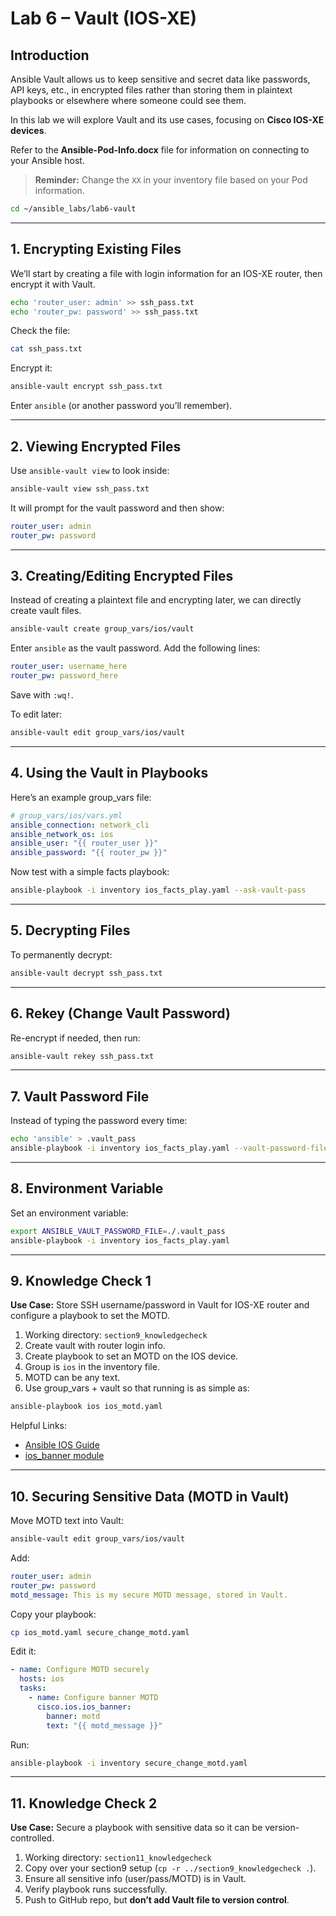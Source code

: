 # Lab 6 – Vault (IOS-XE)

## Introduction

Ansible Vault allows us to keep sensitive and secret data like passwords, API keys, etc., in encrypted files rather than storing them in plaintext playbooks or elsewhere where someone could see them.

In this lab we will explore Vault and its use cases, focusing on **Cisco IOS-XE devices**.

Refer to the **Ansible-Pod-Info.docx** file for information on connecting to your Ansible host.

> **Reminder:** Change the `XX` in your inventory file based on your Pod information.

```bash
cd ~/ansible_labs/lab6-vault
```

---

## 1. Encrypting Existing Files

We’ll start by creating a file with login information for an IOS-XE router, then encrypt it with Vault.

```bash
echo 'router_user: admin' >> ssh_pass.txt
echo 'router_pw: password' >> ssh_pass.txt
```

Check the file:

```bash
cat ssh_pass.txt
```

Encrypt it:

```bash
ansible-vault encrypt ssh_pass.txt
```

Enter `ansible` (or another password you’ll remember).

---

## 2. Viewing Encrypted Files

Use `ansible-vault view` to look inside:

```bash
ansible-vault view ssh_pass.txt
```

It will prompt for the vault password and then show:

```yaml
router_user: admin
router_pw: password
```

---

## 3. Creating/Editing Encrypted Files

Instead of creating a plaintext file and encrypting later, we can directly create vault files.

```bash
ansible-vault create group_vars/ios/vault
```

Enter `ansible` as the vault password. Add the following lines:

```yaml
router_user: username_here
router_pw: password_here
```

Save with `:wq!`.

To edit later:

```bash
ansible-vault edit group_vars/ios/vault
```

---

## 4. Using the Vault in Playbooks

Here’s an example group\_vars file:

```yaml
# group_vars/ios/vars.yml
ansible_connection: network_cli
ansible_network_os: ios
ansible_user: "{{ router_user }}"
ansible_password: "{{ router_pw }}"
```

Now test with a simple facts playbook:

```bash
ansible-playbook -i inventory ios_facts_play.yaml --ask-vault-pass
```

---

## 5. Decrypting Files

To permanently decrypt:

```bash
ansible-vault decrypt ssh_pass.txt
```

---

## 6. Rekey (Change Vault Password)

Re-encrypt if needed, then run:

```bash
ansible-vault rekey ssh_pass.txt
```

---

## 7. Vault Password File

Instead of typing the password every time:

```bash
echo 'ansible' > .vault_pass
ansible-playbook -i inventory ios_facts_play.yaml --vault-password-file=.vault_pass
```

---

## 8. Environment Variable

Set an environment variable:

```bash
export ANSIBLE_VAULT_PASSWORD_FILE=./.vault_pass
ansible-playbook -i inventory ios_facts_play.yaml
```

---

## 9. Knowledge Check 1

**Use Case:** Store SSH username/password in Vault for IOS-XE router and configure a playbook to set the MOTD.

1. Working directory: `section9_knowledgecheck`
2. Create vault with router login info.
3. Create playbook to set an MOTD on the IOS device.
4. Group is `ios` in the inventory file.
5. MOTD can be any text.
6. Use group\_vars + vault so that running is as simple as:

```bash
ansible-playbook ios ios_motd.yaml
```

Helpful Links:

* [Ansible IOS Guide](https://docs.ansible.com/ansible/latest/network/user_guide/platform_ios.html)
* [ios\_banner module](https://docs.ansible.com/ansible/latest/collections/cisco/ios/ios_banner_module.html)

---

## 10. Securing Sensitive Data (MOTD in Vault)

Move MOTD text into Vault:

```bash
ansible-vault edit group_vars/ios/vault
```

Add:

```yaml
router_user: admin
router_pw: password
motd_message: This is my secure MOTD message, stored in Vault.
```

Copy your playbook:

```bash
cp ios_motd.yaml secure_change_motd.yaml
```

Edit it:

```yaml
- name: Configure MOTD securely
  hosts: ios
  tasks:
    - name: Configure banner MOTD
      cisco.ios.ios_banner:
        banner: motd
        text: "{{ motd_message }}"
```

Run:

```bash
ansible-playbook -i inventory secure_change_motd.yaml
```

---

## 11. Knowledge Check 2

**Use Case:** Secure a playbook with sensitive data so it can be version-controlled.

1. Working directory: `section11_knowledgecheck`
2. Copy over your section9 setup (`cp -r ../section9_knowledgecheck .`).
3. Ensure all sensitive info (user/pass/MOTD) is in Vault.
4. Verify playbook runs successfully.
5. Push to GitHub repo, but **don’t add Vault file to version control**.
